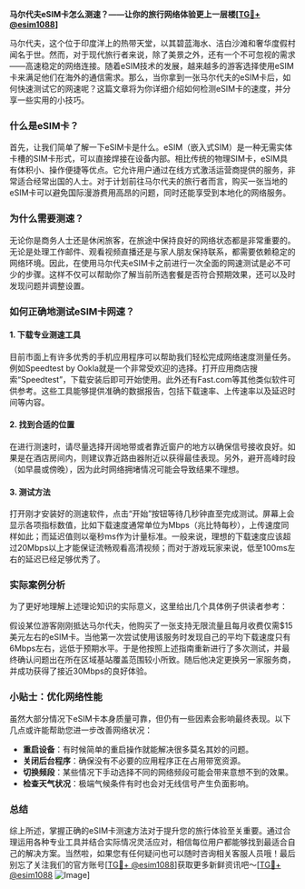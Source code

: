 **马尔代夫eSIM卡怎么测速？——让你的旅行网络体验更上一层楼[[TG💪+ @esim1088](https://t.me/s/esim1088)]**

马尔代夫，这个位于印度洋上的热带天堂，以其碧蓝海水、洁白沙滩和奢华度假村闻名于世。然而，对于现代旅行者来说，除了美景之外，还有一个不可忽视的需求——高速稳定的网络连接。随着eSIM技术的发展，越来越多的游客选择使用eSIM卡来满足他们在海外的通信需求。那么，当你拿到一张马尔代夫的eSIM卡后，如何快速测试它的网速呢？这篇文章将为你详细介绍如何检测eSIM卡的速度，并分享一些实用的小技巧。

### 什么是eSIM卡？

首先，让我们简单了解一下eSIM卡是什么。eSIM（嵌入式SIM）是一种无需实体卡槽的SIM卡形式，可以直接焊接在设备内部。相比传统的物理SIM卡，eSIM具有体积小、操作便捷等优点。它允许用户通过在线方式激活运营商提供的服务，非常适合经常出国的人士。对于计划前往马尔代夫的旅行者而言，购买一张当地的eSIM卡可以避免国际漫游费用高昂的问题，同时还能享受到本地化的网络服务。

### 为什么需要测速？

无论你是商务人士还是休闲旅客，在旅途中保持良好的网络状态都是非常重要的。无论是处理工作邮件、观看视频直播还是与家人朋友保持联系，都需要依赖稳定的网络环境。因此，在使用马尔代夫eSIM卡之前进行一次全面的网速测试是必不可少的步骤。这样不仅可以帮助你了解当前所选套餐是否符合预期效果，还可以及时发现问题并调整设置。

### 如何正确地测试eSIM卡网速？

#### 1. 下载专业测速工具

目前市面上有许多优秀的手机应用程序可以帮助我们轻松完成网络速度测量任务。例如Speedtest by Ookla就是一个非常受欢迎的选择。打开应用商店搜索“Speedtest”，下载安装后即可开始使用。此外还有Fast.com等其他类似软件可供参考。这些工具能够提供准确的数据报告，包括下载速率、上传速率以及延迟时间等内容。

#### 2. 找到合适的位置

在进行测速时，请尽量选择开阔地带或者靠近窗户的地方以确保信号接收良好。如果是在酒店房间内，则建议靠近路由器附近以获得最佳表现。另外，避开高峰时段（如早晨或傍晚），因为此时网络拥堵情况可能会导致结果不理想。

#### 3. 测试方法

打开刚才安装好的测速软件，点击“开始”按钮等待几秒钟直至完成测试。屏幕上会显示各项指标数值，比如下载速度通常单位为Mbps（兆比特每秒），上传速度同样如此；而延迟值则以毫秒ms作为计量标准。一般来说，理想的下载速度应该超过20Mbps以上才能保证流畅观看高清视频；而对于游戏玩家来说，低至100ms左右的延迟已经足够优秀了。

### 实际案例分析

为了更好地理解上述理论知识的实际意义，这里给出几个具体例子供读者参考：

假设某位游客刚刚抵达马尔代夫，他购买了一张支持无限流量且每月收费仅需$15美元左右的eSIM卡。当他第一次尝试使用该服务时发现自己的平均下载速度只有6Mbps左右，远低于预期水平。于是他按照上述指南重新进行了多次测试，并最终确认问题出在所在区域基站覆盖范围较小所致。随后他决定更换另一家服务商，并成功获得了接近30Mbps的良好体验。

### 小贴士：优化网络性能

虽然大部分情况下eSIM卡本身质量可靠，但仍有一些因素会影响最终表现。以下几点或许能帮助您进一步改善网络状况：

- **重启设备**：有时候简单的重启操作就能解决很多莫名其妙的问题。
- **关闭后台程序**：确保没有不必要的应用程序正在占用带宽资源。
- **切换频段**：某些情况下手动选择不同的网络频段可能会带来意想不到的效果。
- **检查天气状况**：极端气候条件有时也会对无线信号产生负面影响。

### 总结

综上所述，掌握正确的eSIM卡测速方法对于提升您的旅行体验至关重要。通过合理运用各种专业工具并结合实际情况灵活应对，相信每位用户都能够找到最适合自己的解决方案。当然啦，如果您有任何疑问也可以随时咨询相关客服人员哦！最后别忘了关注我们的官方账号[[TG💪+ @esim1088](https://t.me/s/esim1088)]获取更多新鲜资讯吧～[[TG💪+ @esim1088](https://t.me/s/esim1088) ![Image](https://i.postimg.cc/4NQfJmqS/Snipaste-2025-05-13-00-14-12.png)]
